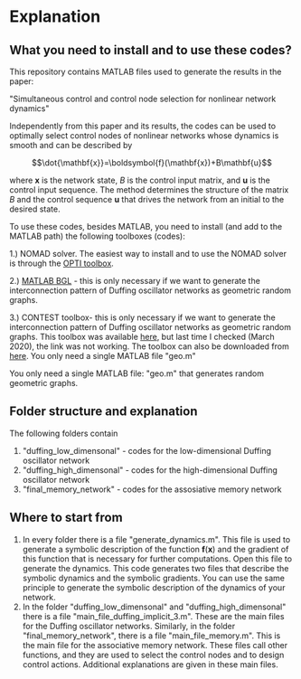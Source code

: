 # Explanation

## What you need to install and to use these codes?
This repository contains MATLAB files used to generate the results in the paper:

"Simultaneous control and control node selection for nonlinear network  
dynamics"

Independently from this paper and its results, the codes can be used to optimally select control nodes of nonlinear networks whose dynamics is smooth and can be described by 

$$\dot{\mathbf{x}}=\boldsymbol{f}(\mathbf{x})+B\mathbf{u}$$

where $\mathbf{x}$ is the network state, $B$ is the control input matrix, and $\mathbf{u}$ is the control input sequence. The method determines the structure of the matrix $B$ and the control sequence $\mathbf{u}$ that drives the network from an initial to the desired state. 
 
To use these codes, besides MATLAB, you need to install (and add to the MATLAB path) the following toolboxes (codes):

1.) NOMAD solver.  The easiest way to install and to use the NOMAD solver is through the [OPTI toolbox](https://www.inverseproblem.co.nz/OPTI/index.php/DL/DownloadOPTI). 

2.) [MATLAB BGL]([https://github.com/dgleich/matlab-bgl](https://github.com/dgleich/matlab-bgl)) - this is only necessary if we want to generate the interconnection pattern of Duffing oscillator networks as geometric random graphs. 

3.) CONTEST toolbox- this is only necessary if we want to generate the interconnection pattern of Duffing oscillator networks as geometric random graphs. This toolbox was available [here](http://www.maths.strath.ac.uk/research/groups/numerical_analysis), but last time I checked (March 2020), the link was not working. The toolbox can also be downloaded from [here](https://github.com/jblocher/matlab-network-utilities/tree/master/contest). You only need a single MATLAB file "geo.m"

You only need a single MATLAB file: "geo.m" that generates random geometric graphs. 

## Folder structure and explanation

The following folders contain
1) "duffing_low_dimensonal" - codes for the low-dimensional Duffing oscillator network
2) "duffing_high_dimensonal" - codes for the high-dimensional Duffing oscillator network
3) "final_memory_network" - codes for the assosiative memory network

## Where to start from

1. In every folder there is a file "generate_dynamics.m". This file is used to generate a symbolic description of the function $\mathbf{f}(\mathbf{x})$ and the gradient of this function that is necessary for further computations. Open this file to generate the dynamics. This code generates two files that describe the symbolic dynamics and the symbolic gradients. You can use the same principle to generate the symbolic description of the dynamics of your network.
2. In the folder "duffing_low_dimensonal" and "duffing_high_dimensonal" there is a file "main_file_duffing_implicit_3.m". These are the main files for the Duffing oscillator networks. Similarly, in the folder "final_memory_network", there is a file "main_file_memory.m". This is the main file for the associative memory network. These files call other functions, and they are used to select the control nodes and to design control actions. Additional explanations are given in these main files.
